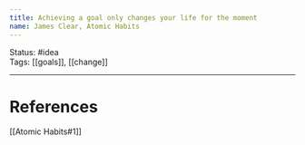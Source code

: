 ```yaml
---
title: Achieving a goal only changes your life for the moment
name: James Clear, Atomic Habits
---
```


Status: #idea  
Tags: [[goals]], [[change]]

---
# References
[[Atomic Habits#1]]